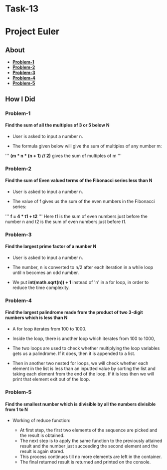 # Task-13

# Project Euler

## About

* **[Problem-1](https://www.hackerrank.com/contests/projecteuler/challenges/euler001)**
* **[Problem-2](https://www.hackerrank.com/contests/projecteuler/challenges/euler002)**
* **[Problem-3](https://www.hackerrank.com/contests/projecteuler/challenges/euler003)**
* **[Problem-4](https://www.hackerrank.com/contests/projecteuler/challenges/euler004)**
* **[Problem-5](https://www.hackerrank.com/contests/projecteuler/challenges/euler005)**

## How I Did

### Problem-1

#### Find the sum of all the multiples of 3 or 5 below N

* User is asked to input a number n.

* The formula given below will give the sum of multiples of any number m:

'''
**(m * n * (n + 1) // 2)** gives the sum of multiples of m
'''

### Problem-2

#### Find the sum of Even valued terms of the Fibonacci series less than N

* User is asked to input a number n.

* The value of f gives us the sum of the even numbers in the Fibonacci series:

'''
**f = 4 * t1 + t2**
'''
Here t1 is the sum of even numbers just before the number n and t2 is the sum of even numbers just before t1.

### Problem-3

#### Find the largest prime factor of a number N

* User is asked to input a number n.

* The number, n is converted to n/2 after each iteration in a while loop until n becomes an odd number.

* We put **int(math.sqrt(n)) + 1** instead of 'n' in a for loop, in order to reduce the time complexity.

### Problem-4

#### Find the largest palindrome made from the product of two 3-digit numbers which is less than N

* A for loop iterates from 100 to 1000.

* Inside the loop, there is another loop which iterates from 100 to 1000,

* The two loops are used to check whether multiplying the loop variables gets us a palindrome. If it does, then it is appended to a list.

* Then in another two nested for loops, we will check whether each element in the list is less than an inputted value by sorting the list and taking each element from the end of the loop. If it is less then we will print that element exit out of the loop.

### Problem-5

#### Find the smallest number which is divisible by all the numbers divisible from 1 to N

* Working of reduce function:

  * At first step, the first two elements of the sequence are picked and the result is obtained.
  * The next step is to apply the same function to the previously attained result and the number just succeeding the second element and the result is again stored.
  * This process continues till no more elements are left in the container.
  * The final returned result is returned and printed on the console.
